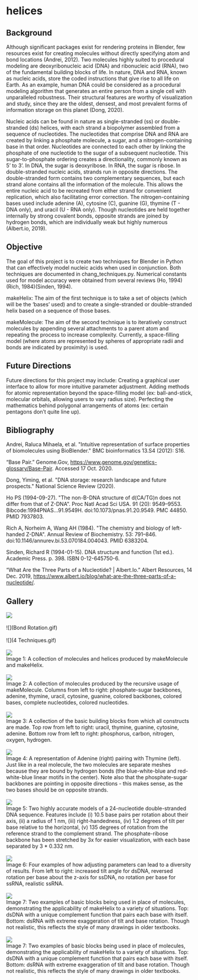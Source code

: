 # helices

## Background

Although significant packages exist for rendering proteins in Blender, few resources exist for creating molecules without directly specifying atom and bond locations (Andrei, 2012). Two molecules highly suited to procedural modeling are deoxyribonucleic acid (DNA) and ribonucleic acid (RNA), two of the fundamental building blocks of life. In nature, DNA and RNA, known as nucleic acids, store the coded instructions that give rise to all life on Earth. As an example, human DNA could be considered as a procedural modeling algorithm that generates an entire person from a single cell with unparalleled robustness. Their structural features are worthy of visualization and study, since they are the oldest, densest, and most prevalent forms of information storage on this planet (Dong, 2020).

Nucleic acids can be found in nature as single-stranded (ss) or double-stranded (ds) helices, with each strand a biopolymer assembled from a sequence of nucleotides. The nucleotides that comprise DNA and RNA are created by linking a phosphate molecule, a sugar, and a nitrogen-containing base in that order. Nucleotides are connected to each other by linking the phosphate of one nucleotide to the sugar of a subsequent nucleotide. This sugar-to-phosphate ordering creates a directionality, commonly known as 5’ to 3’. In DNA, the sugar is deoxyribose. In RNA, the sugar is ribose. In double-stranded nucleic acids, strands run in opposite directions. The double-stranded form contains two complementary sequences, but each strand alone contains all the information of the molecule. This allows the entire nucleic acid to be recreated from either strand for convenient replication, which also facilitating error correction. The nitrogen-containing bases used include adenine (A), cytosine (C), guanine (G), thymine (T - DNA only), and uracil (U - RNA only). Though nucleotides are held together internally by strong covalent bonds, opposite strands are joined by hydrogen bonds, which are individually weak but highly numerous (Albert.io, 2019).

## Objective

The goal of this project is to create two techniques for Blender in Python that can effectively model nucleic acids when used in conjunction. Both techniques are documented in chang_techniques.py. Numerical constants used for model accuracy were obtained from several reviews (Ho, 1994)(Rich, 1984)(Sinden, 1994).

makeHelix: The aim of the first technique is to take a set of objects (which will be the ‘bases’ used) and to create a single-stranded or double-stranded helix based on a sequence of those bases.

makeMolecule: The aim of the second technique is to iteratively construct molecules by appending several attachments to a parent atom and repeating the process to increase complexity. Currently, a space-filling model (where atoms are represented by spheres of appropriate radii and bonds are indicated by proximity) is used.

## Future Directions

Future directions for this project may include:
Creating a graphical user interface to allow for more intuitive parameter adjustment.
Adding methods for atomic representation beyond the space-filling model (ex: ball-and-stick, molecular orbitals, allowing users to vary radius size).
Perfecting the mathematics behind polygonal arrangements of atoms (ex: certain pentagons don’t quite line up).

## Bibliography

Andrei, Raluca Mihaela, et al. "Intuitive representation of surface properties of biomolecules 
using BioBlender." BMC bioinformatics 13.S4 (2012): S16.

“Base Pair.” Genome.Gov, https://www.genome.gov/genetics-glossary/Base-Pair. Accessed 17 
Oct. 2020.

Dong, Yiming, et al. "DNA storage: research landscape and future prospects." National Science 
Review (2020).

Ho PS (1994-09-27). "The non-B-DNA structure of d(CA/TG)n does not differ from that of 
Z-DNA". Proc Natl Acad Sci USA. 91 (20): 9549–9553. Bibcode:1994PNAS...91.9549H. doi:10.1073/pnas.91.20.9549. PMC 44850. PMID 7937803.

Rich A, Norheim A, Wang AH (1984). "The chemistry and biology of left-handed Z-DNA". 
Annual Review of Biochemistry. 53: 791–846. doi:10.1146/annurev.bi.53.070184.004043. PMID 6383204.

Sinden, Richard R (1994-01-15). DNA structure and function (1st ed.). Academic Press. p. 398. 
ISBN 0-12-645750-6.

“What Are the Three Parts of a Nucleotide? | Albert.Io.” Albert Resources, 14 Dec. 2019, 
https://www.albert.io/blog/what-are-the-three-parts-of-a-nucleotide/.

## Gallery

![](DNA_Paths.gif)
<br><br>
![](Bond Rotation.gif)
<br><br>
![](4 Techniques.gif)
<br><br>
<img src="./Capture1.JPG"/>
<br>
Image 1: A collection of molecules and helices produced by makeMolecule and makeHelix.
<br><br>
<img src="./Capture2.JPG"/>
<br>
Image 2: A collection of molecules produced by the recursive usage of makeMolecule. Columns from left to right: phosphate-sugar backbones, adenine, thymine, uracil, cytosine, guanine, colored backbones, colored bases, complete nucleotides, colored nucleotides.
<br><br>
<img src="./Capture3.JPG"/>
<br>
Image 3: A collection of the basic building blocks from which all constructs are made. Top row from left to right: uracil, thymine, guanine, cytosine, adenine. Bottom row from left to right: phosphorus, carbon, nitrogen, oxygen, hydrogen.
<br><br>
<img src="./Capture4.JPG"/>
<br>
Image 4: A representation of Adenine (right) pairing with Thymine (left). Just like in a real molecule, the two molecules are separate meshes because they are bound by hydrogen bonds (the blue-white-blue and red-white-blue linear motifs in the center). Note also that the phosphate-sugar backbones are pointing in opposite directions - this makes sense, as the two bases should be on opposite strands.
<br><br>
<img src="./Capture5.JPG"/>
<br>
Image 5: Two highly accurate models of a 24-nucleotide double-stranded DNA sequence. Features include (i) 10.5 base pairs per rotation about their axis, (ii) a radius of 1 nm, (iii) right-handedness, (iv) 1.2 degrees of tilt per base relative to the horizontal, (v) 135 degrees of rotation from the reference strand to the complement strand. The phosphate-ribose backbone has been stretched by 3x for easier visualization, with each base separated by 3 * 0.332 nm.
<br><br>
<img src="./Capture6.JPG"/>
<br>
Image 6: Four examples of how adjusting parameters can lead to a diversity of results. From left to right: increased tilt angle for dsDNA, reversed rotation per base about the z-axis for ssDNA, no rotation per base for ssRNA, realistic ssRNA.
<br><br>
<img src="./Capture7.JPG"/>
<br>
Image 7: Two examples of basic blocks being used in place of molecules, demonstrating the applicability of makeHelix to a variety of situations. Top: dsDNA with a unique complement function that pairs each base with itself. Bottom: dsRNA with extreme exaggeration of tilt and base rotation. Though not realistic, this reflects the style of many drawings in older textbooks.
<br><br>
<img src="./Capture8.JPG"/>
<br>
Image 7: Two examples of basic blocks being used in place of molecules, demonstrating the applicability of makeHelix to a variety of situations. Top: dsDNA with a unique complement function that pairs each base with itself. Bottom: dsRNA with extreme exaggeration of tilt and base rotation. Though not realistic, this reflects the style of many drawings in older textbooks.
